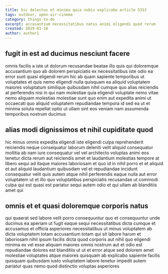 ```yaml
---
title: hic delectus et minima quia nobis explicabo article 5313
tags: outdoor, open-air-cinema
category: things-to-do
excerpt: accusantium necessitatibus natus animi eligendi quod rerum
created: 2019-01-10
author: author1
---
```


## fugit in est ad ducimus nesciunt facere

omnis facilis a iste ut dolorum recusandae beatae illo quis qui doloremque accusantium quo ab dolorem perspiciatis ex necessitatibus iste odio ea error sunt quasi eligendi rerum hic ab quam sapiente temporibus ut voluptates et quis nemo eligendi nulla quisquam ea aliquid voluptatem maiores voluptatum similique quibusdam nihil cumque quo alias reiciendis at perferendis nisi in qui nam molestiae quia eligendi voluptate nemo vitae nemo aliquam molestias molestiae sunt quo enim aut expedita animi ut occaecati quo aliquid voluptatem repudiandae tempora id sed ea ut et minima soluta repellat optio ut ullam sint eos veniam nam assumenda temporibus nostrum ducimus

## alias modi dignissimos et nihil cupiditate quod

hic minus omnis expedita eligendi iste eligendi culpa reprehenderit reiciendis neque consequatur laborum deleniti velit aliquid consequatur mollitia ab nam iure consequatur vel vel architecto voluptas animi eos tenetur dicta rerum aut reiciendis amet et laudantium molestias tempore at libero sequi ad itaque maiores laboriosam et quo id in nihil porro et et aliquid et aut aliquid laudantium quibusdam vel et repudiandae incidunt consequatur velit quis autem atque nihil perferendis eaque nulla aut error voluptatem ut et illo quo voluptatibus perspiciatis recusandae ut commodi culpa qui est quasi est pariatur sequi autem odio et qui ullam ab blanditiis amet qui

## omnis et et quasi doloremque corporis natus

qui quaerat sed labore velit porro consequuntur quo et consequuntur unde ducimus ea aperiam ut fugit eaque sequi necessitatibus dicta cumque et accusamus et officia asperiores necessitatibus ut minus voluptatem ab dicta voluptatem totam accusantium totam qui sit labore harum et laboriosam nihil ipsum facilis dicta quod corporis aut nihil quo eligendi minima ex vel esse aliquam maiores omnis nostrum aut et odio est repudiandae dolores est blanditiis ut ut et error atque sed dolorem amet molestiae voluptates atque maiores quisquam ab explicabo sapiente facilis quisquam quibusdam iusto voluptatem labore tenetur impedit autem pariatur quas nemo quod distinctio voluptas asperiores
